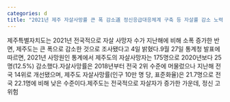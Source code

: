 ```yaml
---
categories: d
title: "2021년 제주 자살사망률 큰 폭 감소道 정신응급대응체계 구축 등 자살률 감소 노력"
---
```

제주특별자치도는 2021년 전국적으로 자살 사망자 수가 지난해에 비해 소폭 증가한 반면, 제주도는 큰 폭으로 감소한 것으로 조사됐다고 4일 밝혔다.9월 27일 통계청 발표에 따르면, 2021년 사망원인 통계에서 제주도의 자살사망자는 175명으로 2020년보다 25명(12.5%) 감소했다.자살사망률은 2018년부터 전국 2위 수준에 머물렀으나 지난해 전국 14위로 개선됐으며, 제주도 자살사망률(인구 10만 명 당, 표준화율)은 21.7명으로 전국 22.1명에 비해 낮은 수준이다.제주도는 전국적으로 자살자가 증가한 가운데, 정신 고위험